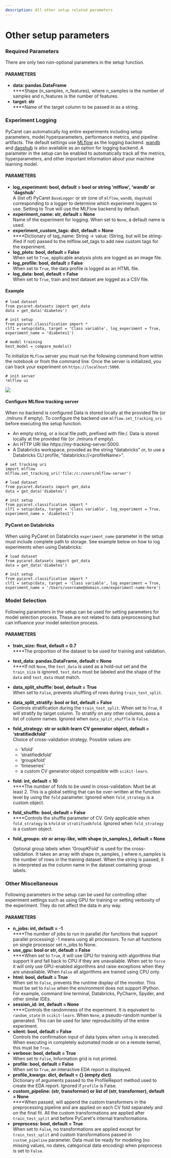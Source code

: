 ```yaml
---
description: All other setup related parameters
---
```


# Other setup parameters

### Required Parameters

There are only two non-optional parameters in the setup function.

#### PARAMETERS

* **data: pandas.DataFrame**\
  ****Shape (n\_samples, n\_features), where n\_samples is the number of samples and n\_features is the number of features.
* **target: str**\
  ****Name of the target column to be passed in as a string.&#x20;

### Experiment Logging

PyCaret can automatically log entire experiments including setup parameters, model hyperparameters, performance metrics, and pipeline artifacts. The default settings use [MLflow](https://mlflow.org/) as the logging backend. [wandb](https://wandb.ai/) and [dagshub](https://dagshub.com/) is also available as an option for logging backend. A parameter in the setup can be enabled to automatically track all the metrics, hyperparameters, and other important information about your machine learning model.&#x20;

#### PARAMETERS

* **log\_experiment: bool, default = bool or string 'mlflow',  'wandb' or 'dagshub'**\
  A (list of) PyCaret `BaseLogger` or str (one of `mlflow`, `wandb`, `dagshub`) corresponding to a logger to determine which experiment loggers to use. Setting to True will use the MLFlow backend by default.
* **experiment\_name: str, default = None**\
  Name of the experiment for logging. When set to `None`, a default name is used.
* **experiment\_custom\_tags: dict, default = None**\
  ****Dictionary of tag\_name: String -> value: (String, but will be string-ified if not) passed to the mlflow.set\_tags to add new custom tags for the experiment.
* **log\_plots: bool, default = False**\
  When set to `True`, applicable analysis plots are logged as an image file.
* **log\_profile: bool, default = False**\
  When set to `True`, the data profile is logged as an HTML file.&#x20;
* **log\_data: bool, default = False**\
  When set to `True`, train and test dataset are logged as a CSV file.

#### Example

```
# load dataset
from pycaret.datasets import get_data
data = get_data('diabetes')

# init setup
from pycaret.classification import *
clf1 = setup(data, target = 'Class variable', log_experiment = True, experiment_name = 'diabetes1')

# model training
best_model = compare_models() 
```

To initialize `MLflow` server you must run the following command from within the notebook or from the command line. Once the server is initialized, you can track your experiment on `https://localhost:5000`.

```
# init server
!mlflow ui
```

![](<../../.gitbook/assets/image (215) (1).png>)

#### Configure MLflow tracking server

When no backend is configured Data is stored locally at the provided file (or ./mlruns if empty). To configure the backend use `mlflow.set_tracking_uri` before executing the setup function.

* An empty string, or a local file path, prefixed with file:/. Data is stored locally at the provided file (or ./mlruns if empty).
* An HTTP URI like https://my-tracking-server:5000.
* A Databricks workspace, provided as the string “databricks” or, to use a Databricks CLI profile, “databricks://\<profileName>”.

```
# set tracking uri 
import mlflow 
mlflow.set_tracking_uri('file:/c:/users/mlflow-server')

# load dataset
from pycaret.datasets import get_data
data = get_data('diabetes')

# init setup
from pycaret.classification import *
clf1 = setup(data, target = 'Class variable', log_experiment = True, experiment_name = 'diabetes1')
```

#### PyCaret on Databricks

When using PyCaret on Databricks `experiment_name` parameter in the setup must include complete path to storage.  See example below on how to log experiments when using Databricks:

```
# load dataset
from pycaret.datasets import get_data
data = get_data('diabetes')

# init setup
from pycaret.classification import *
clf1 = setup(data, target = 'Class variable', log_experiment = True, experiment_name = '/Users/username@domain.com/experiment-name-here')
```

### Model Selection

Following parameters in the setup can be used for setting parameters for model selection process. These are not related to data preprocessing but can influence your model selection process.

#### PARAMETERS

* **train\_size: float, default = 0.7**\
  ****The proportion of the dataset to be used for training and validation.&#x20;
* **test\_data: pandas.DataFrame, default = None**\
  ****If not `None`, the `test_data` is used as a hold-out set and the `train_size` is ignored. `test_data` must be labeled and the shape of the `data` and `test_data` must match.
* **data\_split\_shuffle: bool, default = True**\
  When set to `False`, prevents shuffling of rows during `train_test_split`.
* **data\_split\_stratify: bool or list, default = False**\
  Controls stratification during the `train_test_split`. When set to `True`, it will stratify by target column. To stratify on any other columns, pass a list of column names. Ignored when `data_split_shuffle` is `False`.
* **fold\_strategy: str or scikit-learn** **CV generator object, default = ‘stratifiedkfold’**\
  Choice of cross-validation strategy. Possible values are:
  * ‘kfold’
  * ‘stratifiedkfold’
  * ‘groupkfold’
  * ‘timeseries’
  * a custom CV generator object compatible with `scikit-learn`.
* **fold: int, default = 10**\
  ****The number of folds to be used in cross-validation. Must be at least 2. This is a global setting that can be over-written at the function level by using the `fold` parameter. Ignored when `fold_strategy` is a custom object.
* **fold\_shuffle: bool, default = False**\
  ****Controls the shuffle parameter of CV. Only applicable when `fold_strategy` is `kfold` or `stratifiedkfold`. Ignored when `fold_strategy` is a custom object.
*   **fold\_groups: str or array-like, with shape (n\_samples,), default = None**

    Optional group labels when ‘GroupKFold’ is used for the cross-validation. It takes an array with shape (n\_samples, ) where n\_samples is the number of rows in the training dataset. When the string is passed, it is interpreted as the column name in the dataset containing group labels.

### Other Miscellaneous

Following parameters in the setup can be used for controlling other experiment settings such as using GPU for training or setting verbosity of the experiment. They do not affect the data in any way.

#### PARAMETERS

* **n\_jobs: int, default = -1**\
  ****The number of jobs to run in parallel (for functions that support parallel processing) -1 means using all processors. To run all functions on single processor set n\_jobs to None.
* **use\_gpu: bool or str, default = False**\
  ****When set to `True`, it will use GPU for training with algorithms that support it and fall back to CPU if they are unavailable. When set to `force` it will only use GPU-enabled algorithms and raise exceptions when they are unavailable. When `False` all algorithms are trained using CPU only.
* **html: bool, default = True**\
  When set to `False`, prevents the runtime display of the monitor. This must be set to `False` when the environment does not support IPython. For example, command line terminal, Databricks, PyCharm, Spyder, and other similar IDEs.
* **session\_id: int, default = None**\
  ****Controls the randomness of the experiment. It is equivalent to `random_state` in `scikit-learn`. When `None`, a pseudo-random number is generated. This can be used for later reproducibility of the entire experiment.
* **silent: bool, default = False**\
  Controls the confirmation input of data types when `setup` is executed. When executing in completely automated mode or on a remote kernel, this must be `True`.
* **verbose: bool, default = True**\
  When set to `False`, Information grid is not printed.
* **profile: bool, default = False**\
  When set to `True`, an interactive EDA report is displayed.
* **profile\_kwargs: dict, default = {} (empty dict)**\
  Dictionary of arguments passed to the ProfileReport method used to create the EDA report. Ignored if `profile` is False.
* **custom\_pipeline: (str, transformer) or list of (str, transformer), default = None**\
  ****When passed, will append the custom transformers in the preprocessing pipeline and are applied on each CV fold separately and on the final fit. All the custom transformations are applied after `train_test_split` and before PyCaret's internal transformations.
* **preprocess: bool, default = True**\
  When set to `False`, no transformations are applied except for `train_test_split` and custom transformations passed in `custom_pipeline` parameter. Data must be ready for modeling (no missing values, no dates, categorical data encoding) when preprocess is set to `False`.
